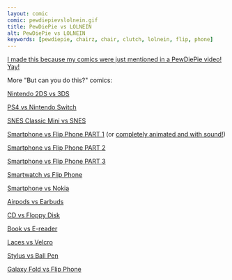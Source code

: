 ```yaml
---
layout: comic
comic: pewdiepievslolnein.gif
title: PewDiePie vs LOLNEIN
alt: PewDiePie vs LOLNEIN
keywords: [pewdiepie, chairz, chair, clutch, lolnein, flip, phone]
---
```


[I made this because my comics were just mentioned in a PewDiePie video! Yay!](https://www.youtube.com/watch?v=v8eIuhPstno&feature=youtu.be&t=6m11s)
 
 More "But can you do this?" comics:

[Nintendo 2DS vs 3DS](https://lolnein.com/2013/09/06/2ds/)

[PS4 vs Nintendo Switch](https://lolnein.com/2016/10/21/ps4vsnintendoswitch/)

[SNES Classic Mini vs SNES](https://lolnein.com/2017/06/27/snesclassicminivssnes/)

[Smartphone vs Flip Phone PART 1](https://lolnein.com/2013/08/28/smartphones/) (or [completely animated and with sound!](https://youtu.be/JtQsyorF4WA))

[Smartphone vs Flip Phone PART 2](https://lolnein.com/2014/10/01/smartphones2/)

[Smartphone vs Flip Phone PART 3](https://lolnein.com/2016/09/12/galaxynote7vsflipphone/)

[Smartwatch vs Flip Phone](https://lolnein.com/2015/04/24/smartwatches/)

[Smartphone vs Nokia](https://lolnein.com/2016/09/16/smartphonevsnokia/)

[Airpods vs Earbuds](https://lolnein.com/2016/09/08/airpodsvsearbuds/)

[CD vs Floppy Disk](https://lolnein.com/2015/05/11/cdvsfloppydisk/)

[Book vs E-reader](https://lolnein.com/2016/03/03/bookvsereader/)

[Laces vs Velcro](https://lolnein.com/2016/07/28/lacesvsvelcro/)

[Stylus vs Ball Pen](https://lolnein.com/2015/09/25/stylusvsballpen/)

[Galaxy Fold vs Flip Phone](https://lolnein.com/2019/04/27/galaxyfoldvsflipphone/)
